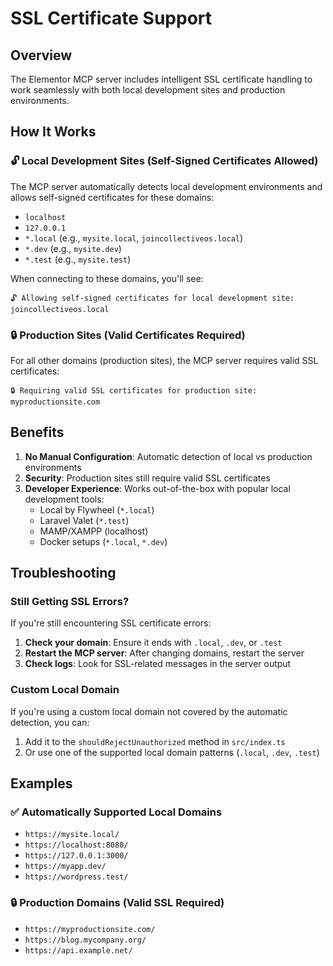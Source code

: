 # SSL Certificate Support

## Overview

The Elementor MCP server includes intelligent SSL certificate handling to work seamlessly with both local development sites and production environments.

## How It Works

### 🔓 Local Development Sites (Self-Signed Certificates Allowed)

The MCP server automatically detects local development environments and allows self-signed certificates for these domains:

- `localhost`
- `127.0.0.1` 
- `*.local` (e.g., `mysite.local`, `joincollectiveos.local`)
- `*.dev` (e.g., `mysite.dev`)
- `*.test` (e.g., `mysite.test`)

When connecting to these domains, you'll see:
```
🔓 Allowing self-signed certificates for local development site: joincollectiveos.local
```

### 🔒 Production Sites (Valid Certificates Required)

For all other domains (production sites), the MCP server requires valid SSL certificates:

```
🔒 Requiring valid SSL certificates for production site: myproductionsite.com
```

## Benefits

1. **No Manual Configuration**: Automatic detection of local vs production environments
2. **Security**: Production sites still require valid SSL certificates
3. **Developer Experience**: Works out-of-the-box with popular local development tools:
   - Local by Flywheel (`*.local`)
   - Laravel Valet (`*.test`)
   - MAMP/XAMPP (localhost)
   - Docker setups (`*.local`, `*.dev`)

## Troubleshooting

### Still Getting SSL Errors?

If you're still encountering SSL certificate errors:

1. **Check your domain**: Ensure it ends with `.local`, `.dev`, or `.test`
2. **Restart the MCP server**: After changing domains, restart the server
3. **Check logs**: Look for SSL-related messages in the server output

### Custom Local Domain

If you're using a custom local domain not covered by the automatic detection, you can:

1. Add it to the `shouldRejectUnauthorized` method in `src/index.ts`
2. Or use one of the supported local domain patterns (`.local`, `.dev`, `.test`)

## Examples

### ✅ Automatically Supported Local Domains
- `https://mysite.local/`
- `https://localhost:8080/`
- `https://127.0.0.1:3000/`
- `https://myapp.dev/`
- `https://wordpress.test/`

### 🔒 Production Domains (Valid SSL Required)
- `https://myproductionsite.com/`
- `https://blog.mycompany.org/`
- `https://api.example.net/` 